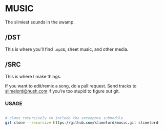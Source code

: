 # MUSIC

The slimiest sounds in the swamp.


## /DST

This is where you'll find `.mp3`s, sheet music, and other media.


## /SRC

This is where I make things. 

If you want to edit/remix a song, do a pull request. 
Send tracks to slimelord@hush.com if you're too stupid to figure out git.

### USAGE

``` bash

# clone recursively to include the extempore submodule
git clone --recursive https://github.com/slimelord/music.git slimelord-music

```

